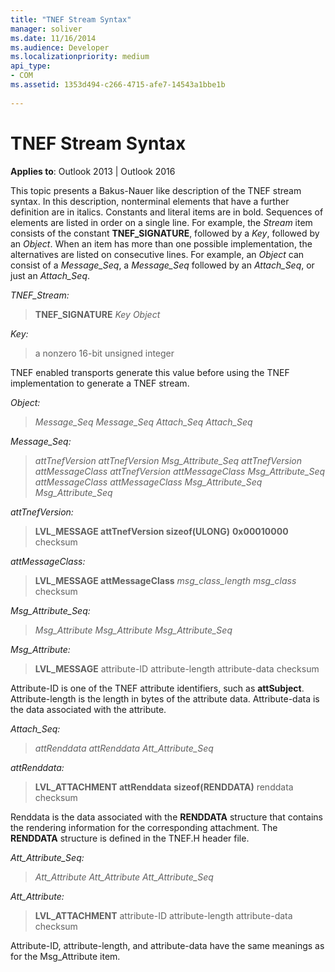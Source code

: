 ```yaml
---
title: "TNEF Stream Syntax"
manager: soliver
ms.date: 11/16/2014
ms.audience: Developer
ms.localizationpriority: medium
api_type:
- COM
ms.assetid: 1353d494-c266-4715-afe7-14543a1bbe1b
 
---
```


# TNEF Stream Syntax

**Applies to**: Outlook 2013 | Outlook 2016
 
This topic presents a Bakus-Nauer like description of the TNEF stream syntax. In this description, nonterminal elements that have a further definition are in italics. Constants and literal items are in bold. Sequences of elements are listed in order on a single line. For example, the _Stream_ item consists of the constant **TNEF_SIGNATURE**, followed by a _Key_, followed by an _Object_. When an item has more than one possible implementation, the alternatives are listed on consecutive lines. For example, an _Object_ can consist of a _Message_Seq_, a _Message_Seq_ followed by an _Attach_Seq_, or just an _Attach_Seq_.
 
 _TNEF_Stream:_
 
> **TNEF_SIGNATURE** _Key_ _Object_

 _Key:_
 
> a nonzero 16-bit unsigned integer

TNEF enabled transports generate this value before using the TNEF implementation to generate a TNEF stream.
 
 _Object:_
 
> _Message_Seq Message_Seq Attach_Seq Attach_Seq_

 _Message_Seq:_
 
> _attTnefVersion attTnefVersion Msg_Attribute_Seq attTnefVersion attMessageClass attTnefVersion attMessageClass Msg_Attribute_Seq attMessageClass attMessageClass Msg_Attribute_Seq Msg_Attribute_Seq_

 _attTnefVersion:_
 
> **LVL_MESSAGE attTnefVersion sizeof(ULONG)** **0x00010000** checksum

 _attMessageClass:_
 
> **LVL_MESSAGE attMessageClass** _msg_class_length msg_class_ checksum

 _Msg_Attribute_Seq:_
 
> _Msg_Attribute Msg_Attribute Msg_Attribute_Seq_

 _Msg_Attribute:_
 
> **LVL_MESSAGE** attribute-ID attribute-length attribute-data checksum

Attribute-ID is one of the TNEF attribute identifiers, such as **attSubject**. Attribute-length is the length in bytes of the attribute data. Attribute-data is the data associated with the attribute.
 
 _Attach_Seq:_
 
> _attRenddata attRenddata Att_Attribute_Seq_

 _attRenddata:_
 
> **LVL_ATTACHMENT attRenddata** **sizeof(RENDDATA)** renddata checksum

Renddata is the data associated with the **RENDDATA** structure that contains the rendering information for the corresponding attachment. The **RENDDATA** structure is defined in the TNEF.H header file.
 
 _Att_Attribute_Seq:_
 
> _Att_Attribute Att_Attribute Att_Attribute_Seq_

 _Att_Attribute:_
 
> **LVL_ATTACHMENT** attribute-ID attribute-length attribute-data checksum

Attribute-ID, attribute-length, and attribute-data have the same meanings as for the Msg_Attribute item.
 